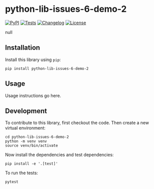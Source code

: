 # python-lib-issues-6-demo-2

[![PyPI](https://img.shields.io/pypi/v/python-lib-issues-6-demo-2.svg)](https://pypi.org/project/python-lib-issues-6-demo-2/)
[![Tests](https://github.com/simonw/python-lib-issues-6-demo-2/actions/workflows/test.yml/badge.svg)](https://github.com/simonw/python-lib-issues-6-demo-2/actions/workflows/test.yml)
[![Changelog](https://img.shields.io/github/v/release/simonw/python-lib-issues-6-demo-2?include_prereleases&label=changelog)](https://github.com/simonw/python-lib-issues-6-demo-2/releases)
[![License](https://img.shields.io/badge/license-Apache%202.0-blue.svg)](https://github.com/simonw/python-lib-issues-6-demo-2/blob/main/LICENSE)

null

## Installation

Install this library using `pip`:

    pip install python-lib-issues-6-demo-2

## Usage

Usage instructions go here.

## Development

To contribute to this library, first checkout the code. Then create a new virtual environment:

    cd python-lib-issues-6-demo-2
    python -m venv venv
    source venv/bin/activate

Now install the dependencies and test dependencies:

    pip install -e '.[test]'

To run the tests:

    pytest
